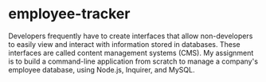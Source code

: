 # employee-tracker

Developers frequently have to create interfaces that allow non-developers to easily view and interact with information stored in databases. These interfaces are called content management systems (CMS). My assignment is to build a command-line application from scratch to manage a company's employee database, using Node.js, Inquirer, and MySQL.
